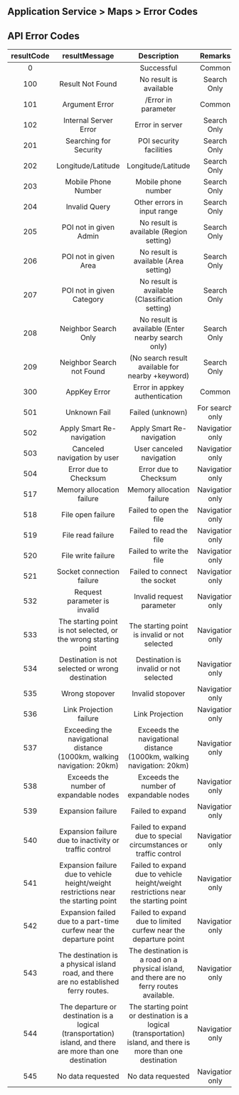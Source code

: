 ## Application Service > Maps > Error Codes

## API Error Codes
|resultCode|	resultMessage| Description | Remarks |
|:---:|:---:|:---:|:---:|
|0|	|Successful| Common |
|100|Result Not Found| No result is available | Search Only |
|101|Argument Error| /Error in parameter | Common |
|102|Internal Server Error|Error in server| Search Only |
|201|	Searching for Security| POI	security facilities | Search Only |
|202|	Longitude/Latitude |Longitude/Latitude| Search Only |
|203|	Mobile Phone Number|Mobile phone number| Search Only |
|204|	Invalid Query|Other errors in input range| Search Only
|205|	POI not in given Admin| No result is available (Region setting)|Search Only|
|206|	POI not in given Area|No result is available (Area setting)|Search Only|
|207|	POI not in given Category|No result is available (Classification setting)|Search Only|
|208|	Neighbor Search Only|No result is available (Enter nearby search only)|Search Only|
|209|	Neighbor Search not Found|(No search result available for nearby +keyword)|Search Only|
|300|	AppKey Error|Error in appkey authentication|Common|
|501|	Unknown Fail|Failed (unknown)|For search only|
|502|	Apply Smart Re-navigation|Apply Smart Re-navigation|Navigation only|
|503|	Canceled navigation by user | User canceled navigation |Navigation only|
|504|	Error due to Checksum | Error due to Checksum |Navigation only|
|517|	Memory allocation failure | Memory allocation failure |Navigation only|
|518|	File open failure | Failed to open the file |Navigation only|
|519|	File read failure| Failed to read the file |Navigation only|
|520|	File write failure| Failed to write the file |Navigation only|
|521|	Socket connection failure |Failed to connect the socket|Navigation only|
|532|	Request parameter is invalid | Invalid request parameter |Navigation only|
|533|	The starting point is not selected, or the wrong starting point |The starting point is invalid or not selected|Navigation only|
|534|	Destination is not selected or wrong destination |Destination is invalid or not selected|Navigation only|
|535|	Wrong stopover |Invalid stopover|Navigation only|
|536|	Link Projection failure | Link Projection |Navigation only|
|537|	Exceeding the navigational distance (1000km, walking navigation: 20km) | Exceeds the navigational distance (1000km, walking navigation: 20km) |Navigation only|
|538|	Exceeds the number of expandable nodes | Exceeds the number of expandable nodes |Navigation only|
|539|	Expansion failure | Failed to expand |Navigation only|
|540|	Expansion failure due to inactivity or traffic control | Failed to expand due to special circumstances or traffic control |Navigation only|
|541|	Expansion failure due to vehicle height/weight restrictions near the starting point | Failed to expand due to vehicle height/weight restrictions near the starting point |Navigation only|
|542|	Expansion failed due to a part-time curfew near the departure point | Failed to expand due to limited curfew near the departure point |Navigation only|
|543|	The destination is a physical island road, and there are no established ferry routes. | The destination is a road on a physical island, and there are no ferry routes available. |Navigation only|
|544|	The departure or destination is a logical (transportation) island, and there are more than one destination |The starting point or destination is a logical (transportation) island, and there is more than one destination |Navigation only|
|545| No data requested | No data requested |Navigation only|
